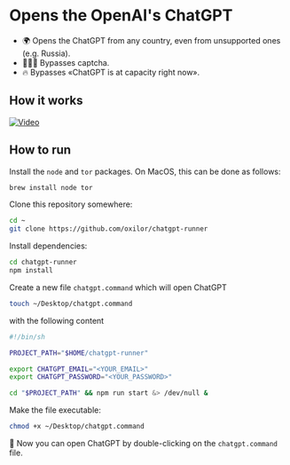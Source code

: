 # Opens the OpenAI's ChatGPT

* 🌍 Opens the ChatGPT from any country, even from unsupported ones (e.g. Russia).
* 👨🏻‍💻 Bypasses captcha.
* 🔥 Bypasses «ChatGPT is at capacity right now».

## How it works
[![Video](https://img.youtube.com/vi/_jjEwdO-cMM/0.jpg)](https://www.youtube.com/watch?v=_jjEwdO-cMM)

## How to run

Install the `node` and `tor` packages. On MacOS, this can be done as follows:
```sh
brew install node tor
```

Clone this repository somewhere:
```sh
cd ~
git clone https://github.com/oxilor/chatgpt-runner
```

Install dependencies:
```sh
cd chatgpt-runner
npm install
```

Create a new file `chatgpt.command` which will open ChatGPT
```sh
touch ~/Desktop/chatgpt.command
```

with the following content
```sh
#!/bin/sh

PROJECT_PATH="$HOME/chatgpt-runner"

export CHATGPT_EMAIL="<YOUR_EMAIL>"
export CHATGPT_PASSWORD="<YOUR_PASSWORD>"

cd "$PROJECT_PATH" && npm run start &> /dev/null &
```

Make the file executable:
```sh
chmod +x ~/Desktop/chatgpt.command
```

🎉 Now you can open ChatGPT by double-clicking on the `chatgpt.command` file.
